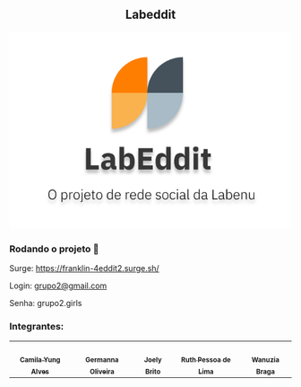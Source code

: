 <div align='center'>

## Labeddit
<img src="./labeddit.png" alt="Logo com  nome LabEddit"/>
</div>

### Rodando o projeto :rocket:

Surge: https://franklin-4eddit2.surge.sh/

Login: grupo2@gmail.com

Senha: grupo2.girls

### Integrantes: 

<div>
    <table>
  <tr>
    <td align="center"><a href="https://github.com/camiyung"><img style="border-radius: 50%;" src="https://avatars.githubusercontent.com/u/94990037?v=" width="100px;" alt=""/><br /><sub><b>Camila Yung Alves</b></sub></a><br /></td>
     <td align="center"><a href="https://github.com/germannafol"><img style="border-radius: 50%;" src="https://avatars.githubusercontent.com/u/8453557?v" width="100px;" alt=""/><br /><sub><b>Germanna Oliveira</b></sub></a><br /></td>
     <td align="center"><a href="https://github.com/Joely-Brito"><img style="border-radius: 50%;" src="https://avatars.githubusercontent.com/u/98559997?v=4" width="100px;" alt=""/><br /><sub><b>Joely Brito</b></sub></a><br /></td>
    <td align="center"><a href="https://github.com/Rtpessoa"><img style="border-radius: 50%;" src="https://avatars.githubusercontent.com/u/98413094?v=4" width="100px;" alt=""/><br /><sub><b>Ruth Pessoa de Lima</b></sub></a><br /></td>
    <td align="center"><a href="https://github.com/Wanuzia"><img style="border-radius: 50%;" src="https://avatars.githubusercontent.com/u/98324557?v=4" width="100px;" alt=""/><br /><sub><b>Wanuzia Braga</b></sub></a><br /></td>
  </tr>
  </table>
  </div>
